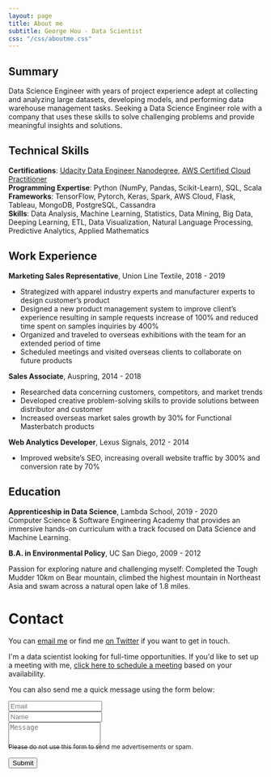```yaml
---
layout: page
title: About me
subtitle: George Hou - Data Scientist
css: "/css/aboutme.css"
---
```

<span class="fa fa-user about-icon"></span>
## Summary
Data Science Engineer with years of project experience adept at collecting and analyzing large datasets, developing models, and performing data warehouse management tasks. Seeking a Data Science Engineer role with a company that uses these skills to solve challenging problems and provide meaningful insights and solutions.

<span class="fa fa-code about-icon"></span>
## Technical Skills
**Certifications**: [Udacity Data Engineer Nanodegree](https://graduation.udacity.com/confirm/E4SMCKGS), [AWS Certified Cloud Practitioner](https://www.youracclaim.com/badges/23aa7aa9-348b-4e55-beae-947288a90b6e/public_url)
<br>
**Programming Expertise**: Python (NumPy, Pandas, Scikit-Learn), SQL, Scala
<br>
**Frameworks**: TensorFlow, Pytorch, Keras, Spark, AWS Cloud, Flask, Tableau, MongoDB, PostgreSQL, Cassandra
<br>
**Skills**: Data Analysis, Machine Learning, Statistics, Data Mining, Big Data, Deeping Learning, ETL, Data Visualization, Natural Language Processing, Predictive Analytics, Applied Mathematics

<span class="fa fa-briefcase about-icon"></span>
## Work Experience
**Marketing Sales Representative**, Union Line Textile, 2018 - 2019
- Strategized with apparel industry experts and manufacturer experts to design customer’s product
- Designed a new product management system to improve client’s experience resulting in sample requests increase of 100% and reduced time spent on samples inquiries by 400%
- Organized and traveled to overseas exhibitions with the team for an extended period of time
- Scheduled meetings and visited overseas clients to collaborate on future products

**Sales Associate**, Auspring, 2014 - 2018
- Researched data concerning customers, competitors, and market trends
- Developed creative problem-solving skills to provide solutions between distributor and customer
- Increased overseas market sales growth by 30% for Functional Masterbatch products

**Web Analytics Developer**, Lexus Signals, 2012 - 2014
- Improved website’s SEO, increasing overall website traffic by 300% and conversion rate by 70%

<span class="fa fa-graduation-cap about-icon"></span>
## Education
**Apprenticeship in Data Science**, Lambda School, 2019 - 2020
<br>
Computer Science & Software Engineering Academy that provides an immersive hands-on curriculum with a track focused on Data Science and Machine Learning.

**B.A. in Environmental Policy**, UC San Diego, 2009 - 2012

<span class="fa fa-heart about-icon"></span>
Passion for exploring nature and challenging myself: Completed the Tough Mudder 10km on Bear mountain, climbed the highest mountain in Northeast Asia and swam across a natural open lake of 1.8 miles.

<span class="fa fa-envelope about-icon"></span>
# Contact
<p>You can <a href="mailto:georgehou2008@gmail.com?subject=Hello from gyhou.com">email me</a> or find me <a href="https://twitter.com/gyhou">on Twitter</a> if you want to get in touch.</p>
<p>I'm a data scientist looking for full-time opportunities. If you'd like to set up a meeting with me, <a href="https://calendly.com/gyhou/meeting">click here to schedule a meeting</a> based on your availability.</p>

<form action="https://formspree.io/mgekrkbr" method="POST" class="form" id="contact-form">
  <p>You can also send me a quick message using the form below:</p>
  <div class="row">
    <div class="col-xs-6">
      <input type="email" name="_replyto" class="form-control input-lg" placeholder="Email" title="Email">
    </div>
    <div class="col-xs-6">
      <input type="text" name="name" class="form-control input-lg" placeholder="Name" title="Name">
    </div>
  </div>
  <input type="hidden" name="_subject" value="New submission from gyhou.com">
  <textarea type="text" name="content" class="form-control input-lg" placeholder="Message" title="Message" required="required" rows="3"></textarea>
  <input type="text" name="_gotcha" style="display:none">
  <input type="hidden" name="_next" value="?message=Your message was sent successfully, thanks!" />
  
  <div style="font-size: 12px; margin: -10px 0 10px;">Please do not use this form to send me advertisements or spam.</div>
  
  <button type="submit" class="btn btn-lg btn-primary">Submit</button>
  </form>
